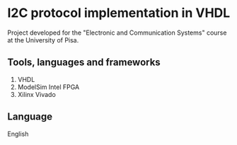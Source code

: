 # I2C protocol implementation in VHDL

Project developed for the "Electronic and Communication Systems" course at the University of Pisa.

## Tools, languages and frameworks

1) VHDL
2) ModelSim Intel FPGA
3) Xilinx Vivado

## Language
English
